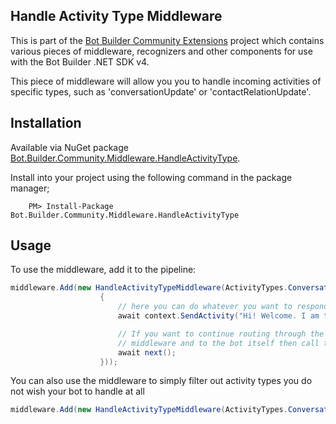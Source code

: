 ## Handle Activity Type Middleware

This is part of the [Bot Builder Community Extensions](https://github.com/garypretty/botbuilder-community) project which contains various pieces of middleware, recognizers and other components for use with the Bot Builder .NET SDK v4.

This piece of middleware will allow you you to handle incoming activities of specific types, such as 'conversationUpdate' or 'contactRelationUpdate'.

## Installation

Available via NuGet package [Bot.Builder.Community.Middleware.HandleActivityType](https://www.nuget.org/packages/Bot.Builder.Community.Middleware.HandleActivityType/).

Install into your project using the following command in the package manager;
```
    PM> Install-Package Bot.Builder.Community.Middleware.HandleActivityType
```

## Usage

To use the middleware, add it to the pipeline:

```cs
middleware.Add(new HandleActivityTypeMiddleware(ActivityTypes.ConversationUpdate, async (context, next) =>
                    {
                        // here you can do whatever you want to respond to the activity
                        await context.SendActivity("Hi! Welcome. I am the bot :)");

                        // If you want to continue routing through the pipeline to additional
                        // middleware and to the bot itself then call the following line.
                        await next();
                    }));
```

You can also use the middleware to simply filter out activity types you do not wish your bot to handle at all

```cs
middleware.Add(new HandleActivityTypeMiddleware(ActivityTypes.ConversationUpdate, async (context, next) => { }));
```
